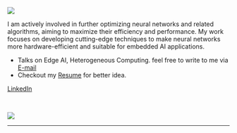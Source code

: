 <img src="https://capsule-render.vercel.app/api?type=waving&color=gradient&height=300&section=header&text=Hi!%20I%27m%20%20Vimal%20William.&fontSize=60"></img>


<p>
I am actively involved in further optimizing neural networks and related algorithms, aiming to maximize their efficiency and performance. My work focuses on developing cutting-edge techniques to make neural networks more hardware-efficient and suitable for embedded AI applications.
</p>

- Talks on Edge AI, Heterogeneous Computing. feel free to write to me via [E-mail](mailto:vimalwilliam99@gmail.com)
- Checkout my [Resume](https://drive.google.com/file/d/1nEJmlZv-e3wvA52PkF2nIKrnIDWqjU-j/view?usp=sharing) for better idea. 

[LinkedIn](https://www.linkedin.com/in/vimal-william-6b24b0165/) 

<br>


![](https://github-readme-stats.vercel.app/api?username=VimalWill&theme=tokyonight&hide_border=false&include_all_commits=false&count_private=false)<br/>

---
<!-- Proudly created with GPRM ( https://gprm.itsvg.in ) -->
